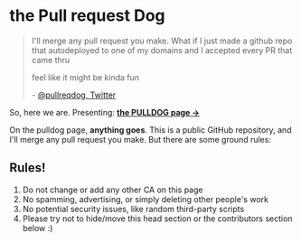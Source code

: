 # the Pull request Dog

>I'll merge any pull request you make.
>What if I just made a github repo that autodeployed to one of my domains and I accepted every PR that came thru
>
>feel like it might be kinda fun
>
>\- [@pullreqdog, Twitter](https://x.com/pullreqdog/status/1870538038339915856)

So, here we are. Presenting: **[the PULLDOG page →](https://pulldog.live)**

On the pulldog page, **anything goes**. This is a public GitHub repository, and I'll merge any pull request you make. But there are some ground rules:

## Rules!

1. Do not change or add any other CA on this page
1. No spamming, advertising, or simply deleting other people's work
1. No potential security issues, like random third-party scripts
1. Please try not to hide/move this head section or the contributors section below :)

